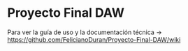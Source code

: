 # Proyecto Final DAW

Para ver la guía de uso y la documentación técnica -> https://github.com/FelicianoDuran/Proyecto-Final-DAW/wiki
